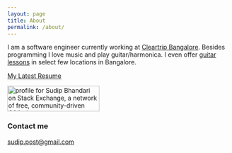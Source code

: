 ```yaml
---
layout: page
title: About
permalink: /about/
---
```


I am a software engineer currently working at [Cleartrip Bangalore](https://www.cleartrip.com/). Besides programming I love music and play guitar/harmonica. I even offer [guitar lessons](http://urbanclap.com/pro/sudip-bhandari) in select few locations in Bangalore.


[My Latest Resume](https://sudipbhandari126.github.io/sudip_resume_github_page/resume.pdf)

<a href="https://stackexchange.com/users/4803880"><img src="https://stackexchange.com/users/flair/4803880.png" width="208" height="58" alt="profile for Sudip Bhandari on Stack Exchange, a network of free, community-driven Q&amp;A sites" title="profile for Sudip Bhandari on Stack Exchange, a network of free, community-driven Q&amp;A sites"></a>



### Contact me

[sudip.post@gmail.com](mailto:sudip.post@gmail.com)